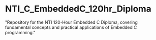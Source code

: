 # NTI_C_EmbeddedC_120hr_Diploma
"Repository for the NTI 120-Hour Embedded C Diploma, covering fundamental concepts and practical applications of Embedded C programming."
